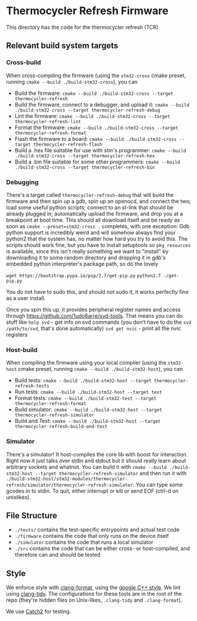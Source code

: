 # Thermocycler Refresh Firmware

This directory has the code for the thermocycler refresh (TCR)

## Relevant build system targets

### Cross-build
When cross-compiling the firmware (using the `stm32-cross` cmake preset, running `cmake --build ./build-stm32-cross`), you can
- Build the firmware: `cmake --build ./build-stm32-cross --target thermocycler-refresh`
- Build the firmware, connect to a debugger, and upload it: `cmake --build ./build-stm32-cross --target thermocycler-refresh-debug`
- Lint the firmware: `cmake --build ./build-stm32-cross --target thermocycler-refresh-lint`
- Format the firmware: `cmake --build ./build-stm32-cross --target thermocycler-refresh-format`
- Flash the firmware to a board: `cmake --build ./build-stm32-cross --target thermocycler-refresh-flash`
- Build a .hex file suitable for use with stm's programmer: `cmake --build ./build-stm32-cross --target thermocycler-refresh-hex`
- Build a .bin file suitable for some other programmers: `cmake --build ./build-stm32-cross --target thermocycler-refresh-bin`

### Debugging
There's a target called `thermocycler-refresh-debug` that will build the firmware and then spin up a gdb, spin up an openocd, and connect the two; load some useful python scripts; connect to an st-link that should be already plugged in; automatically upload the firmware, and drop you at a breakpoint at boot time. This should all download itself and be ready as soon as `cmake --preset=stm32-cross .` completes, with one exception: Gdb python support is incredibly weird and will somehow always find your python2 that the system has, no matter how hard you try to avoid this. The scripts should work fine, but you have to install setuptools so `pkg_resources` is available, since this isn't really something we want to "install" by downloading it to some random directory and dropping it in gdb's embedded python interpreter's package path, so do the lovely

`wget https://bootstrap.pypa.io/pip/2.7/get-pip.py`
`python2.7 ./get-pip.py`

You do not have to sudo this, and should not sudo it, it works perfectly fine as a user install.

Once you spin this up, it provides peripheral register names and access through https://github.com/1udo6arre/svd-tools.
That means you can do stuff like 
`help svd` - get info on svd commands (you don't have to do the `svd /path/to/svd`, that's done automatically)
`svd get nvic` - print all the nvic registers

### Host-build
When compiling the firmware using your local compiler (using the `stm32-host` cmake preset, running `cmake --build ./build-stm32-host`), you can
- Build tests: `cmake --build ./build-stm32-host --target thermocycler-refresh-tests`
- Run tests: `cmake --build ./build-stm32-host --target test`
- Format tests: `cmake --build ./build-stm32-test --target thermocycler-refresh-format`
- Build simulator: `cmake --build ./build-stm32-host --target thermocycler-refresh-simulator` 
- Build and Test: `cmake --build ./build-stm32-host --target thermocycler-refresh-build-and-test` 

### Simulator
There's a simulator! It host-compiles the core lib with boost for interaction. Right now it just talks over stdin and stdout but it should really learn about arbitrary sockets and whatnot. You can build it with `cmake --build ./build-stm32-host --target thermocycler-refresh-simulator` and then run it with `./build-stm32-host/stm32-modules/thermocycler-refresh/simulator/thermocycler-refresh-simulator`. You can type some gcodes in to stdin. To quit, either interrupt or kill or send EOF (ctrl-d on unixlikes).

## File Structure
- `./tests/` contains the test-specific entrypoints and actual test code
- `./firmware` contains the code that only runs on the device itself
- `./simulator` contains the code that runs a local simulator
- `./src` contains the code that can be either cross- or host-compiled, and therefore can and should be tested

## Style

We enforce style with [clang-format](https://clang.llvm.org/docs/ClangFormat.html), using the [google C++ style](https://google.github.io/styleguide/cppguide.html). We lint using [clang-tidy](https://clang.llvm.org/extra/clang-tidy/). The configurations for these tools are in the root of the repo (they're hidden files on Unix-likes, `.clang-tidy` and `.clang-format`). 

We use [Catch2](https://github.com/catchorg/Catch2) for testing.
